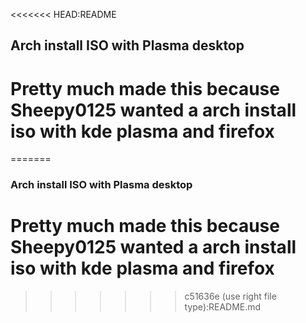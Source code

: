 <<<<<<< HEAD:README
## Arch install ISO with Plasma desktop
# Pretty much made this because Sheepy0125 wanted a arch install iso with kde plasma and firefox
=======
### Arch install ISO with Plasma desktop
# Pretty much made this because Sheepy0125 wanted a arch install iso with kde plasma and firefox    
>>>>>>> c51636e (use right file type):README.md

